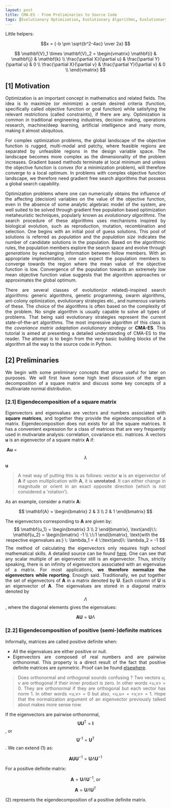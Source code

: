 ```yaml
---
layout: post
title: CMA-ES - From Preliminaries to Source Code
tags: [Evolutionary Optimization, Evolutionary Algorithms, Evolutionary Strategies, CMA-ES, Genetic Algorithms, Swarm Optimization]
---
```


<style>
body {
text-align: justify}
</style>

Little helpers:

$$x = {-b \pm \sqrt{b^2-4ac} \over 2a} $$


$$
\mathbf{V}_1 \times \mathbf{V}_2 =  \begin{vmatrix} 
\mathbf{i} & \mathbf{j} & \mathbf{k} \\
\frac{\partial X}{\partial u} &  \frac{\partial Y}{\partial u} & 0 \\
\frac{\partial X}{\partial v} &  \frac{\partial Y}{\partial v} & 0 \\
\end{vmatrix}
$$


## [1] Motivation 

Optimization is an important concept in mathematics and related fields. The idea is to maximize (or minimize) a certain desired criteria (function, specifically called objective function or goal function) while satisfying the relevant restrictions (called constraints), if there are any. Optimization is common in traditional engineering industries, decision making, operations research, machine/deep learning, artificial intelligence and many more, making it almost ubiquitous. 

For complex optimization problems, the global landscape of the objective function is rugged, multi-modal and patchy, where feasible regions are separated by unfeasible regions in the design variable space. The landscape becomes more complex as the dimensionality of the problem increases. Gradient based methods terminate at local minimum and unless the objective function is convex (for a minimization problem), will therefore converge to a local optimum. In problems with complex objective function landscape, we therefore need gradient free search algorithms that possess a global search capability.  

Optimization problems where one can numerically obtains the influence of the affecting (decision) variables on the value of the objective function, even in the absence of some analytic algebraic model of the system, are well suited to be solved through gradient free population based optimization metaheuristic techniques, popularly known as *evolutionary algorithms*. The search procedure of these algorithms uses mechanisms inspired by biological evolution, such as reproduction, mutation, recombination and selection. One begins with an initial pool of guess solutions. This pool of solutions is referred as *population*  and the *population size* indicates the number of candidate solutions in the population. Based on the algorithmic rules, the population members explore the search space and evolve through *generations* by exchanging information between fellow members. With an appropriate implementation, one can expect the population members to converge towards the region where the mean value of the objective function is low. Convergence of the population towards an extremely low mean objective function value suggests that the algorithm approaches or approximates the global optimum. 

There are several classes of evolution(or related)-inspired search algorithms: generic algorithms, genetic programming, swarm algorithms, ant-colony optimization, evolutionary strategies etc., and numerous variants of these. The choice of the algorithms is often based on the complexity of the problem. No single algorithm is usually capable to solve all types of problems. That being said evolutionary strategies represent the current state-of-the-art algorithms. The most impressive algorithm of this class is the *covariance matrix adaptation evolutionary strategy* or **CMA-ES**. This tutorial is aimed at presenting a detailed understanding of CMA-ES to the reader. The attempt is to begin from the very basic building blocks of the algorithm all the way to the source code in Python.

## [2] Preliminaries

We begin with some preliminary concepts that prove useful for later on purposes. We will first have some high level discussion of the eigen decomposition of a square matrix and discuss some key concepts of a multivariate normal distribution.  

### [2.1] Eigendecomposition of a square matrix
Eigenvectors and eigenvalues are vectors and numbers associated with **square matrices**, and together they provide the eigendecomposition of a matrix. Eigendecomposition does not exists for all the square matrices. It has a convenient expression for a class of matrices that are very frequently used in mutivariate analysis: correlation, covariance etc. matrices. A vectors **u** is an eigenvector of a square matrix **A** if: 


​                                                       **Au** = $$\lambda$$**u**

> A neat way of putting this is as follows: vector **u** is an eigenvector of **A** if upon multiplication with **A**, it is **unrotated**. It can either change in magnitude or orient in an exact opposite direction (which is not considered a 'rotation').

As an example, consider a matrix **A**:


$$
\mathbf{A} =  \begin{bmatrix} 
2 & 3  \\
2 &  1 
\end{bmatrix}
$$


The eigenvectors corresponding to **A** are given by:
$$
\mathbf{u_1} =  \begin{bmatrix} 
3  \\
2  
\end{bmatrix},  \text{and}\:\: \mathbf{u_2} =  \begin{bmatrix} 
-1  \\
 \:\:1  
\end{bmatrix}, \text{with the respective eigenvalues as:}
\: \lambda_1 = 4 \:\text{and}\: \lambda_2 = -1
$$
The method of calculating the eigenvectors only requires high school mathematical  skills. A detailed source can be found [here](http://lpsa.swarthmore.edu/MtrxVibe/EigMat/MatrixEigen.html). One can see that any scalar multiple  of an eigenvector still is an eigenvector. Thus, strictly speaking, there is an infinity of eigenvectors associated with an eigenvalue of a matrix. For most applications, **we therefore normalize the eigenvectors while reporting**. Enough said. Traditionally, we put together the set of eigenvectors of **A** in a matrix denoted by **U**. Each column of **U** is an eigenvector of **A**. The eigenvalues are stored in a diagonal matrix denoted by $$\Lambda$$, where the diagonal elements gives the eigenvalues:

  
$$
\textbf{AU} = \textbf{U}\Lambda \tag{1}
$$

### [2.2] Eigendecomposition of  positive (semi-)definite matrices

Informally, matrices are called positive definite when:

* All the eigenvalues are either positive or null.
* Eigenvectors are composed of real numbers and are pairwise orthonormal. This property is a direct result of the fact that positive definite matrices are symmetric. Proof can be found [elsewhere](https://math.stackexchange.com/questions/82467/eigenvectors-of-real-symmetric-matrices-are-orthogonal).

> Does orthonormal and orthogonal sounds confusing ? Two vectors *u, v* are orthogonal if their inner product is zero. In other words <u,v> = 0. They are orthonormal if they are orthogonal but each vector has norm 1. In other words <u,v> = 0 but also, <u,u> = <v,v> = 1. Hope that the normalization argument of an eigenvector previously talked about makes more sense now.

If the eigenvectors are pairwise orthonormal, $$\textbf{UU}^{\text{T}} = \textbf{I}$$, or $$\textbf{U}^\text{-1} = \textbf{U}^{\text{T}}$$ . We can extend (1) as:


$$
\textbf{AU}\textbf{U}^{-1} = \textbf{U}\Lambda\textbf{U}^{-1}
$$


For a positive definite matrix:


$$
\textbf{A} = \textbf{U}\Lambda\textbf{U}^{-1}, \:\text{or}
$$

$$
\textbf{A} = \textbf{U}\Lambda\textbf{U}^{\text{T}} \tag{2}
$$



(2) represents the eigendecomposition of a positive definite matrix. 

